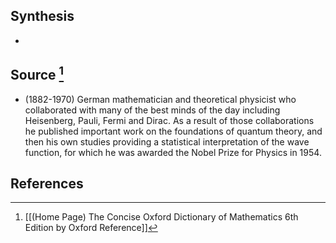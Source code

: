 ## Synthesis
- 
## Source [^1]
- (1882-1970) German mathematician and theoretical physicist who collaborated with many of the best minds of the day including Heisenberg, Pauli, Fermi and Dirac. As a result of those collaborations he published important work on the foundations of quantum theory, and then his own studies providing a statistical interpretation of the wave function, for which he was awarded the Nobel Prize for Physics in 1954.
## References

[^1]: [[(Home Page) The Concise Oxford Dictionary of Mathematics 6th Edition by Oxford Reference]]